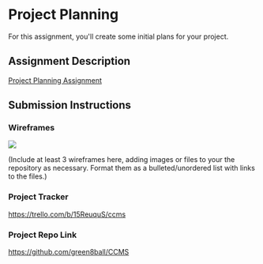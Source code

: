 # Project Planning
For this assignment, you'll create some initial plans for your project.

## Assignment Description
[Project Planning Assignment](https://education.launchcode.org/liftoff/assignments/planning/)

## Submission Instructions

### Wireframes
![]("https://github.com/green8ball/liftoff-assignments/blob/master/P3-Project_Planning/WireFrame.png")
      
(Include at least 3 wireframes here, adding images or files to your the repository as necessary. Format them as a bulleted/unordered list with links to the files.)

### Project Tracker

https://trello.com/b/15ReuquS/ccms

### Project Repo Link

https://github.com/green8ball/CCMS
